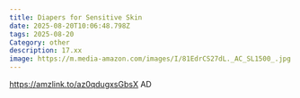 ```yaml
---
title: Diapers for Sensitive Skin
date: 2025-08-20T10:06:48.798Z
tags: 2025-08-20
Category: other
description: 17.xx
image: https://m.media-amazon.com/images/I/81EdrCS27dL._AC_SL1500_.jpg
---
```

https://amzlink.to/az0qdugxsGbsX
AD